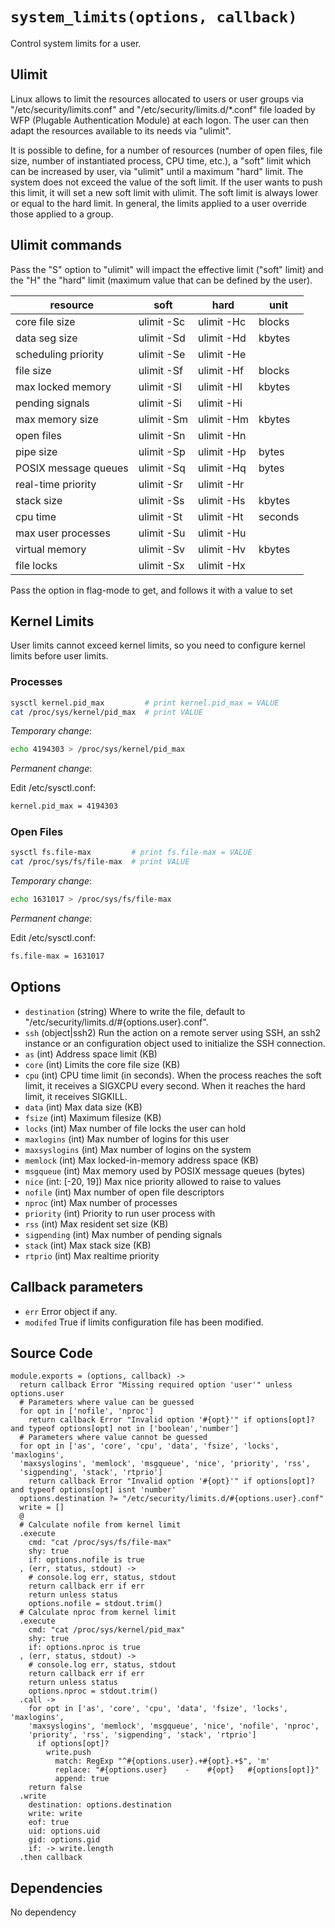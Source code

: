 
# `system_limits(options, callback)`

Control system limits for a user.

## Ulimit

Linux allows to limit the resources allocated to users or user groups via
"/etc/security/limits.conf" and "/etc/security/limits.d/*.conf" file loaded by
WFP (Plugable Authentication Module) at each logon.
The user can then adapt the resources available to its needs via "ulimit".

It is possible to define, for a number of resources (number of open files, file size,
number of instantiated process, CPU time, etc.), a "soft" limit which can be
increased by user, via "ulimit" until a maximum "hard" limit.
The system does not exceed the value of the soft limit. If the user wants to push
this limit, it will set a new soft limit with ulimit.
The soft limit is always lower or equal to the hard limit.
In general, the limits applied to a user override those applied to a group.

## Ulimit commands

Pass the "S" option to "ulimit" will impact the effective limit ("soft" limit)
and the "H" the "hard" limit (maximum value that can be defined by the user).

| resource             |   soft     |   hard     |  unit   |
|----------------------|------------|------------|---------|
| core file size       | ulimit -Sc | ulimit -Hc | blocks  |
| data seg size        | ulimit -Sd | ulimit -Hd | kbytes  |
| scheduling priority  | ulimit -Se | ulimit -He |         |
| file size            | ulimit -Sf | ulimit -Hf | blocks  |
| max locked memory    | ulimit -Sl | ulimit -Hl | kbytes  |
| pending signals      | ulimit -Si | ulimit -Hi |         |
| max memory size      | ulimit -Sm | ulimit -Hm | kbytes  |
| open files           | ulimit -Sn | ulimit -Hn |         |
| pipe size            | ulimit -Sp | ulimit -Hp | bytes   |
| POSIX message queues | ulimit -Sq | ulimit -Hq | bytes   |
| real-time priority   | ulimit -Sr | ulimit -Hr |         |
| stack size           | ulimit -Ss | ulimit -Hs | kbytes  |
| cpu time             | ulimit -St | ulimit -Ht | seconds |
| max user processes   | ulimit -Su | ulimit -Hu |         |
| virtual memory       | ulimit -Sv | ulimit -Hv | kbytes  |
| file locks           | ulimit -Sx | ulimit -Hx |         |

Pass the option in flag-mode to get, and follows it with a value to set

## Kernel Limits

User limits cannot exceed kernel limits, so you need to configure kernel limits
before user limits.

### Processes

```bash
sysctl kernel.pid_max         # print kernel.pid_max = VALUE
cat /proc/sys/kernel/pid_max  # print VALUE
```

_Temporary change_:

```bash
echo 4194303 > /proc/sys/kernel/pid_max
```

_Permanent change_:

Edit /etc/sysctl.conf:
```bash
kernel.pid_max = 4194303
```

### Open Files

```bash
sysctl fs.file-max         # print fs.file-max = VALUE
cat /proc/sys/fs/file-max  # print VALUE
```

_Temporary change_:

```bash
echo 1631017 > /proc/sys/fs/file-max
```

_Permanent change_:

Edit /etc/sysctl.conf:
```bash
fs.file-max = 1631017
```

## Options

*   `destination` (string)
    Where to write the file, default to "/etc/security/limits.d/#{options.user}.conf".
*   `ssh` (object|ssh2)
    Run the action on a remote server using SSH, an ssh2 instance or an
    configuration object used to initialize the SSH connection.
*   `as` (int)
    Address space limit (KB)
*   `core` (int)
    Limits the core file size (KB)
*   `cpu`  (int)
    CPU time limit (in seconds).
    When the process reaches the soft limit, it receives a SIGXCPU every second.
    When it reaches the hard limit, it receives SIGKILL.
*   `data` (int)
    Max data size (KB)
*   `fsize` (int)
    Maximum filesize (KB)
*   `locks` (int)
    Max number of file locks the user can hold
*   `maxlogins` (int)
    Max number of logins for this user
*   `maxsyslogins` (int)
    Max number of logins on the system
*   `memlock` (int)
    Max locked-in-memory address space (KB)
*   `msgqueue` (int)
    Max memory used by POSIX message queues (bytes)
*   `nice` (int: [-20, 19])
    Max nice priority allowed to raise to values
*   `nofile` (int)
    Max number of open file descriptors
*   `nproc` (int)
    Max number of processes
*   `priority` (int)
    Priority to run user process with
*   `rss` (int)
    Max resident set size (KB)
*   `sigpending` (int)
    Max number of pending signals
*   `stack` (int)
    Max stack size (KB)
*   `rtprio` (int)
    Max realtime priority

## Callback parameters

*   `err`
    Error object if any.
*   `modifed`
    True if limits configuration file has been modified.

## Source Code

    module.exports = (options, callback) ->
      return callback Error "Missing required option 'user'" unless options.user
      # Parameters where value can be guessed
      for opt in ['nofile', 'nproc']
        return callback Error "Invalid option '#{opt}'" if options[opt]? and typeof options[opt] not in ['boolean','number']
      # Parameters where value cannot be guessed
      for opt in ['as', 'core', 'cpu', 'data', 'fsize', 'locks', 'maxlogins',
      'maxsyslogins', 'memlock', 'msgqueue', 'nice', 'priority', 'rss',
      'sigpending', 'stack', 'rtprio']
        return callback Error "Invalid option '#{opt}'" if options[opt]? and typeof options[opt] isnt 'number'
      options.destination ?= "/etc/security/limits.d/#{options.user}.conf"
      write = []
      @
      # Calculate nofile from kernel limit
      .execute
        cmd: "cat /proc/sys/fs/file-max"
        shy: true
        if: options.nofile is true
      , (err, status, stdout) ->
        # console.log err, status, stdout
        return callback err if err
        return unless status
        options.nofile = stdout.trim()
      # Calculate nproc from kernel limit
      .execute
        cmd: "cat /proc/sys/kernel/pid_max"
        shy: true
        if: options.nproc is true
      , (err, status, stdout) ->
        # console.log err, status, stdout
        return callback err if err
        return unless status
        options.nproc = stdout.trim()
      .call ->
        for opt in ['as', 'core', 'cpu', 'data', 'fsize', 'locks', 'maxlogins',
        'maxsyslogins', 'memlock', 'msgqueue', 'nice', 'nofile', 'nproc',
        'priority', 'rss', 'sigpending', 'stack', 'rtprio']
          if options[opt]?
            write.push
              match: RegExp "^#{options.user}.+#{opt}.+$", 'm'
              replace: "#{options.user}    -    #{opt}   #{options[opt]}"
              append: true
        return false
      .write
        destination: options.destination
        write: write
        eof: true
        uid: options.uid
        gid: options.gid
        if: -> write.length
      .then callback

## Dependencies

No dependency
